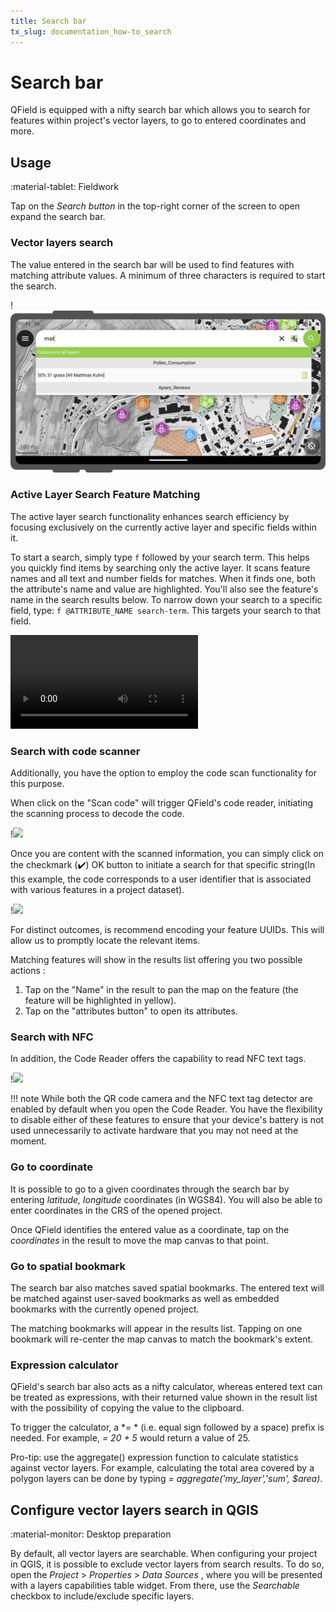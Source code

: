```yaml
---
title: Search bar
tx_slug: documentation_how-to_search
---
```


# Search bar

QField is equipped with a nifty search bar which allows you to search for
features within project's vector layers, to go to entered coordinates and more.

## Usage
:material-tablet: Fieldwork

Tap on the *Search button* in the top-right corner of the screen to
open expand the search bar.

### Vector layers search

The value entered in the search bar will be used to find features with
matching attribute values. A minimum of three characters is required to
start the search.

!![](../../assets/images/search-bar.png)

### Active Layer Search Feature Matching

The active layer search functionality enhances search efficiency by focusing exclusively on the currently active layer and specific fields within it.

To start a search, simply type `f` followed by your search term.
This helps you quickly find items by searching only the active layer.
It scans feature names and all text and number fields for matches.
When it finds one, both the attribute's name and value are highlighted.
You'll also see the feature's name in the search results below.
To narrow down your search to a specific field, type: `f @ATTRIBUTE_NAME search-term`.
This targets your search to that field.

![type:video](../../assets/videos/search-bar-active-layer-feature-matching-functionality.webm)

### Search with code scanner

Additionally, you have the option to employ the code scan functionality for this purpose.

When click on the "Scan code" will trigger QField's code reader, initiating the scanning process to decode the code.

!![](../../assets/images/search-bar-code-reader-1-scanning.png)

Once you are content with the scanned information, you can simply click on the checkmark (✔️) OK button to initiate a search for that specific string(In this example, the code corresponds to a user identifier that is associated with various features in a project dataset).

!![](../../assets/images/search-bar-code-reader-2-results.png)

For distinct outcomes, is recommend encoding your feature UUIDs. This will allow us to promptly locate the relevant items.

Matching features will show in the results list offering you two possible
actions :

1. Tap on the "Name" in the result to pan the map on the feature (the feature will be highlighted in yellow).
2. Tap on the "attributes button" to open its attributes.

### Search with NFC

In addition, the Code Reader offers the capability to read NFC text tags.

!![](../../assets/images/code-reader-nfc-text-tag.png)

!!! note
    While both the QR code camera and the NFC text tag detector are enabled by default when you open the Code Reader. You have the flexibility to disable either of these features to ensure that your device's battery is not used unnecessarily to activate hardware that you may not need at the moment.

### Go to coordinate

It is possible to go to a given coordinates through the search bar by entering
*latitude, longitude* coordinates (in WGS84). You will also be able to enter
coordinates in the CRS of the opened project.

Once QField identifies the entered value as a coordinate, tap on the *coordinates*
in the result to move the map canvas to that point.

### Go to spatial bookmark

The search bar also matches saved spatial bookmarks. The entered text will be
matched against user-saved bookmarks as well as embedded bookmarks with the
currently opened project.

The matching bookmarks will appear in the results list. Tapping on one bookmark
will re-center the map canvas to match the bookmark's extent.

### Expression calculator

QField's search bar also acts as a nifty calculator, whereas entered text can be
treated as expressions, with their returned value shown in the result list
with the possibility of copying the value to the clipboard.

To trigger the calculator, a *= * (i.e. equal sign followed by a space) prefix is
needed. For example, *= 20 + 5* would return a value of 25.

Pro-tip: use the aggregate() expression function to calculate statistics against
vector layers. For example, calculating the total area covered by a polygon layers
can be done by typing *= aggregate('my_layer','sum', $area)*.

## Configure vector layers search in QGIS
:material-monitor: Desktop preparation

By default, all vector layers are searchable.
When configuring your project in QGIS, it is possible to exclude vector layers from search results.
To do so, open the *Project* > *Properties* > *Data Sources* , where you will be presented with a layers capabilities table widget.
From there, use the *Searchable* checkbox to include/exclude specific layers.

